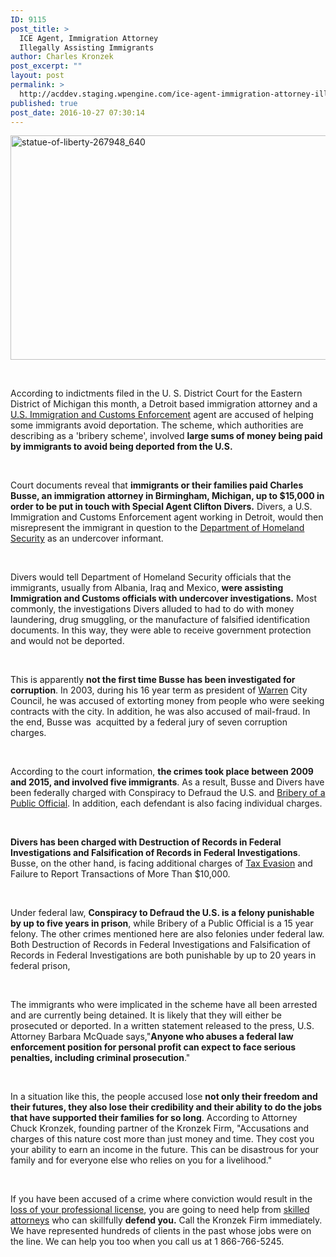 ```yaml
---
ID: 9115
post_title: >
  ICE Agent, Immigration Attorney
  Illegally Assisting Immigrants
author: Charles Kronzek
post_excerpt: ""
layout: post
permalink: >
  http://acddev.staging.wpengine.com/ice-agent-immigration-attorney-illegally-assisting-immigrants.html
published: true
post_date: 2016-10-27 07:30:14
---
```

<img class="alignnone size-full wp-image-9116" src="http://acddev.staging.wpengine.com/wp-content/uploads/2016/10/statue-of-liberty-267948_640.jpg" alt="statue-of-liberty-267948_640" width="640" height="359" />

&nbsp;

<span style="font-weight: 400;">According to indictments filed in the U. S. District Court for the Eastern District of Michigan this month, a Detroit based immigration attorney and a </span><a href="https://www.ice.gov/" target="_blank"><span style="font-weight: 400;">U.S. Immigration and Customs Enforcement</span></a><span style="font-weight: 400;"> agent are accused of helping some immigrants avoid deportation. The scheme, which authorities are describing as a 'bribery scheme', involved </span><b>large sums of money being paid by immigrants to avoid being deported from the U.S.</b>

&nbsp;

<span style="font-weight: 400;">Court documents reveal that </span><b>immigrants or their families paid Charles Busse, an immigration attorney in Birmingham, Michigan, up to $15,000 in order to be put in touch with Special Agent Clifton Divers.</b><span style="font-weight: 400;"> Divers, a U.S. Immigration and Customs Enforcement agent working in Detroit, would then misrepresent the immigrant in question to the </span><a href="https://www.dhs.gov/" target="_blank"><span style="font-weight: 400;">Department of Homeland Security</span></a><span style="font-weight: 400;"> as an undercover informant.</span>

&nbsp;

<span style="font-weight: 400;">Divers would tell Department of Homeland Security officials that the immigrants, usually from Albania, Iraq and Mexico, </span><b>were assisting Immigration and Customs officials with undercover investigations.</b><span style="font-weight: 400;"> Most commonly, the investigations Divers alluded to had to do with money laundering, drug smuggling, or the manufacture of falsified identification documents. In this way, they were able to receive government protection and would not be deported.</span>

&nbsp;

<span style="font-weight: 400;">This is apparently </span><b>not the first time Busse has been investigated for corruption</b><span style="font-weight: 400;">. In 2003, during his 16 year term as president of </span><a href="http://acddev.staging.wpengine.com/macomb-county-criminal-attorneys-macomb-michigan-lawyers.html" target="_blank"><span style="font-weight: 400;">Warren</span></a><span style="font-weight: 400;"> City Council, he was accused of extorting money from people who were seeking contracts with the city. In addition, he was also accused of mail-fraud. In the end, Busse was  acquitted by a federal jury of seven corruption charges.</span>

&nbsp;

<span style="font-weight: 400;">According to the court information, </span><b>the crimes took place between 2009 and 2015, and involved five immigrants</b><span style="font-weight: 400;">. As a result, Busse and Divers have been federally charged with Conspiracy to Defraud the U.S. and </span><a href="http://acddev.staging.wpengine.com/bribery-public-official-michigan-corruption-of-individuals-in-position-of-trust.html" target="_blank"><span style="font-weight: 400;">Bribery of a Public Official</span></a><span style="font-weight: 400;">. In addition, each defendant is also facing individual charges. </span>

&nbsp;

<b>Divers has been charged with Destruction of Records in Federal Investigations and Falsification of Records in Federal Investigations</b><span style="font-weight: 400;">. Busse, on the other hand, is facing additional charges of </span><a href="http://acddev.staging.wpengine.com/michigan-tax-evasion-attorneys-failure-to-pay.html" target="_blank"><span style="font-weight: 400;">Tax Evasion</span></a><span style="font-weight: 400;"> and Failure to Report Transactions of More Than $10,000.</span>

&nbsp;

<span style="font-weight: 400;">Under federal law, </span><b>Conspiracy to Defraud the U.S. is a felony punishable by up to five years in prison</b><span style="font-weight: 400;">, while Bribery of a Public Official is a 15 year felony. The other crimes mentioned here are also felonies under federal law. Both Destruction of Records in Federal Investigations and Falsification of Records in Federal Investigations are both punishable by up to 20 years in federal prison, </span>

&nbsp;

<span style="font-weight: 400;">The immigrants who were implicated in the scheme have all been arrested and are currently being detained. It is likely that they will either be prosecuted or deported. In a written statement released to the press, U.S. Attorney Barbara McQuade says,"</span><b>Anyone who abuses a federal law enforcement position for personal profit can expect to face serious penalties, including criminal prosecution</b><span style="font-weight: 400;">."</span>

&nbsp;

<span style="font-weight: 400;">In a situation like this, the people accused lose </span><b>not only their freedom and their futures, they also lose their credibility and their ability to do the jobs that have supported their families for so long</b><span style="font-weight: 400;">. According to Attorney Chuck Kronzek, founding partner of the Kronzek Firm, "Accusations and charges of this nature cost more than just money and time. They cost you your ability to earn an income in the future. This can be disastrous for your family and for everyone else who relies on you for a livelihood."</span>

&nbsp;

<span style="font-weight: 400;">If you have been accused of a crime where conviction would result in the </span><a href="http://acddev.staging.wpengine.com/professional-reporting.html" target="_blank"><span style="font-weight: 400;">loss of your professional license</span></a><span style="font-weight: 400;">, you are going to need help from </span><a href="http://acddev.staging.wpengine.com/trial-attorneys.html" target="_blank"><span style="font-weight: 400;">skilled attorneys</span></a><span style="font-weight: 400;"> who can skillfully </span><b>defend you.</b><span style="font-weight: 400;"> Call the Kronzek Firm immediately. We have represented hundreds of clients in the past whose jobs were on the line. We can help you too when you call us at 1 866-766-5245.</span>

&nbsp;